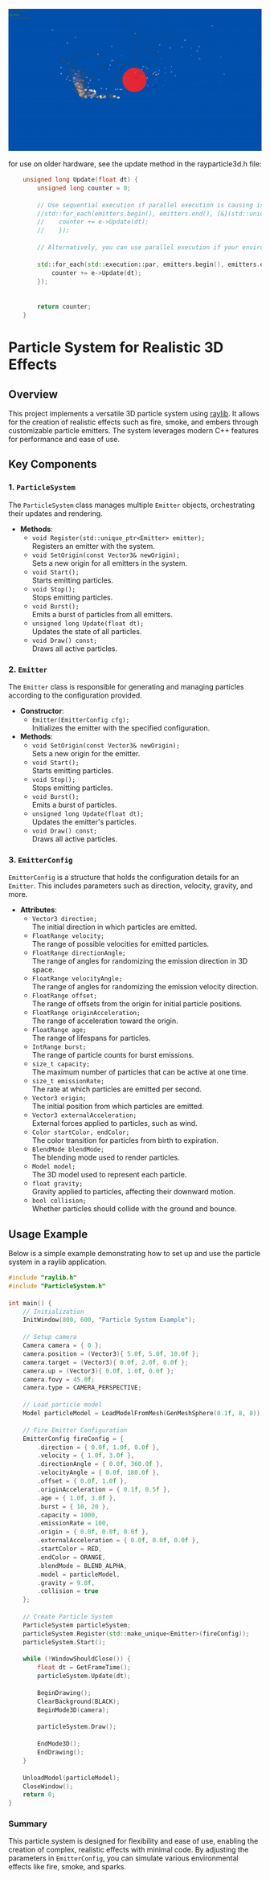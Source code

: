 ![Alt Text](demo.gif)

for use on older hardware, see the update method in the rayparticle3d.h file:

```cpp
    unsigned long Update(float dt) {
        unsigned long counter = 0;

        // Use sequential execution if parallel execution is causing issues
        //std::for_each(emitters.begin(), emitters.end(), [&](std::unique_ptr<Emitter>& e) {
        //    counter += e->Update(dt);
        //    });

        // Alternatively, you can use parallel execution if your environment supports it
        
        std::for_each(std::execution::par, emitters.begin(), emitters.end(), [&](std::unique_ptr<Emitter>& e) {
            counter += e->Update(dt);
        });
        

        return counter;
    }
```

# Particle System for Realistic 3D Effects

## Overview

This project implements a versatile 3D particle system using [raylib](https://www.raylib.com/). It allows for the creation of realistic effects such as fire, smoke, and embers through customizable particle emitters. The system leverages modern C++ features for performance and ease of use.

## Key Components

### 1. `ParticleSystem`

The `ParticleSystem` class manages multiple `Emitter` objects, orchestrating their updates and rendering.

- **Methods**:
  - `void Register(std::unique_ptr<Emitter> emitter);`  
    Registers an emitter with the system.
  - `void SetOrigin(const Vector3& newOrigin);`  
    Sets a new origin for all emitters in the system.
  - `void Start();`  
    Starts emitting particles.
  - `void Stop();`  
    Stops emitting particles.
  - `void Burst();`  
    Emits a burst of particles from all emitters.
  - `unsigned long Update(float dt);`  
    Updates the state of all particles.
  - `void Draw() const;`  
    Draws all active particles.

### 2. `Emitter`

The `Emitter` class is responsible for generating and managing particles according to the configuration provided.

- **Constructor**:
  - `Emitter(EmitterConfig cfg);`  
    Initializes the emitter with the specified configuration.
- **Methods**:
  - `void SetOrigin(const Vector3& newOrigin);`  
    Sets a new origin for the emitter.
  - `void Start();`  
    Starts emitting particles.
  - `void Stop();`  
    Stops emitting particles.
  - `void Burst();`  
    Emits a burst of particles.
  - `unsigned long Update(float dt);`  
    Updates the emitter's particles.
  - `void Draw() const;`  
    Draws all active particles.

### 3. `EmitterConfig`

`EmitterConfig` is a structure that holds the configuration details for an `Emitter`. This includes parameters such as direction, velocity, gravity, and more.

- **Attributes**:
  - `Vector3 direction;`  
    The initial direction in which particles are emitted.
  - `FloatRange velocity;`  
    The range of possible velocities for emitted particles.
  - `FloatRange directionAngle;`  
    The range of angles for randomizing the emission direction in 3D space.
  - `FloatRange velocityAngle;`  
    The range of angles for randomizing the emission velocity direction.
  - `FloatRange offset;`  
    The range of offsets from the origin for initial particle positions.
  - `FloatRange originAcceleration;`  
    The range of acceleration toward the origin.
  - `FloatRange age;`  
    The range of lifespans for particles.
  - `IntRange burst;`  
    The range of particle counts for burst emissions.
  - `size_t capacity;`  
    The maximum number of particles that can be active at one time.
  - `size_t emissionRate;`  
    The rate at which particles are emitted per second.
  - `Vector3 origin;`  
    The initial position from which particles are emitted.
  - `Vector3 externalAcceleration;`  
    External forces applied to particles, such as wind.
  - `Color startColor, endColor;`  
    The color transition for particles from birth to expiration.
  - `BlendMode blendMode;`  
    The blending mode used to render particles.
  - `Model model;`  
    The 3D model used to represent each particle.
  - `float gravity;`  
    Gravity applied to particles, affecting their downward motion.
  - `bool collision;`  
    Whether particles should collide with the ground and bounce.

## Usage Example

Below is a simple example demonstrating how to set up and use the particle system in a raylib application.

```cpp
#include "raylib.h"
#include "ParticleSystem.h"

int main() {
    // Initialization
    InitWindow(800, 600, "Particle System Example");

    // Setup camera
    Camera camera = { 0 };
    camera.position = (Vector3){ 5.0f, 5.0f, 10.0f };
    camera.target = (Vector3){ 0.0f, 2.0f, 0.0f };
    camera.up = (Vector3){ 0.0f, 1.0f, 0.0f };
    camera.fovy = 45.0f;
    camera.type = CAMERA_PERSPECTIVE;

    // Load particle model
    Model particleModel = LoadModelFromMesh(GenMeshSphere(0.1f, 8, 8));

    // Fire Emitter Configuration
    EmitterConfig fireConfig = {
        .direction = { 0.0f, 1.0f, 0.0f },
        .velocity = { 1.0f, 3.0f },
        .directionAngle = { 0.0f, 360.0f },
        .velocityAngle = { 0.0f, 180.0f },
        .offset = { 0.0f, 1.0f },
        .originAcceleration = { 0.1f, 0.5f },
        .age = { 1.0f, 3.0f },
        .burst = { 10, 20 },
        .capacity = 1000,
        .emissionRate = 100,
        .origin = { 0.0f, 0.0f, 0.0f },
        .externalAcceleration = { 0.0f, 0.0f, 0.0f },
        .startColor = RED,
        .endColor = ORANGE,
        .blendMode = BLEND_ALPHA,
        .model = particleModel,
        .gravity = 9.8f,
        .collision = true
    };

    // Create Particle System
    ParticleSystem particleSystem;
    particleSystem.Register(std::make_unique<Emitter>(fireConfig));
    particleSystem.Start();

    while (!WindowShouldClose()) {
        float dt = GetFrameTime();
        particleSystem.Update(dt);

        BeginDrawing();
        ClearBackground(BLACK);
        BeginMode3D(camera);

        particleSystem.Draw();

        EndMode3D();
        EndDrawing();
    }

    UnloadModel(particleModel);
    CloseWindow();
    return 0;
}
```

### Summary

This particle system is designed for flexibility and ease of use, enabling the creation of complex, realistic effects with minimal code. By adjusting the parameters in `EmitterConfig`, you can simulate various environmental effects like fire, smoke, and sparks.
